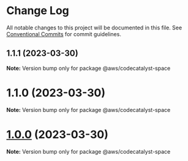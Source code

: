 # Change Log

All notable changes to this project will be documented in this file.
See [Conventional Commits](https://conventionalcommits.org) for commit guidelines.

## 1.1.1 (2023-03-30)

**Note:** Version bump only for package @aws/codecatalyst-space





# 1.1.0 (2023-03-30)

**Note:** Version bump only for package @aws/codecatalyst-space





# [1.0.0](https://github.com/aws/actions-dev-kit/compare/v0.109.1...v1.0.0) (2023-03-30)

**Note:** Version bump only for package @aws/codecatalyst-space
